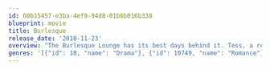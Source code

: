 ```yaml
---
id: 60b15457-e3ba-4ef9-94d8-01b6b016b338
blueprint: movie
title: Burlesque
release_date: '2010-11-23'
overview: "The Burlesque Lounge has its best days behind it. Tess, a retired dancer and owner of the venue, struggles to keep the aging theater alive, facing all kinds of financial and artistic challenges. With the Lounge's troupe members becoming increasingly distracted by personal problems and a threat coming from a wealthy businessman's quest to buy the spot from Tess, the good fortune seems to have abandoned the club altogether. Meanwhile, the life of Ali, a small-town girl from Iowa, is about to change dramatically. Hired by Tess as a waitress at the Lounge, Ali escapes a hollow past and quickly falls in love with the art of burlesque. Backed by newfound friends amongst the theater's crew, she manages to fulfill her dreams of being on stage herself. Things take a dramatic turn though when Ali's big voice makes her become the main attraction of the revue"
genres: '[{"id": 18, "name": "Drama"}, {"id": 10749, "name": "Romance"}]'
---
```


